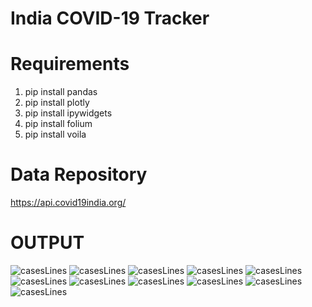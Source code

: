 # India COVID-19 Tracker

# Requirements
1. pip install pandas
2. pip install plotly
3. pip install ipywidgets
4. pip install folium
5. pip install voila

# Data Repository 
https://api.covid19india.org/


# OUTPUT
![casesLines](./stat_visuals/updated.PNG)
![casesLines](./stat_visuals/indicator.PNG)
![casesLines](./stat_visuals/statewise_data.PNG)
![casesLines](./stat_visuals/districtwise_data.PNG)
![casesLines](./stat_visuals/top_10_worst_hit.PNG)
![casesLines](./stat_visuals/Map.png)
![casesLines](./stat_visuals/bar_chart.PNG)
![casesLines](./stat_visuals/all_cases_line_graph.png)
![casesLines](./stat_visuals/death_line_graph.png)
![casesLines](./stat_visuals/confirmedcases.png)
![casesLines](./stat_visuals/recovered_line_graph.png)

 
